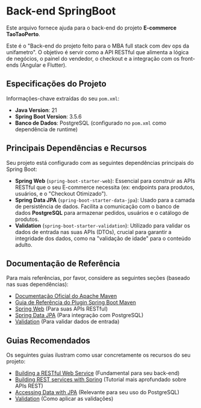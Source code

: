 # Back-end SpringBoot

Este arquivo fornece ajuda para o back-end do projeto **E-commerce TaoTaoPerto**.

Este é o "Back-end do projeto feito para o MBA full stack com dev ops da unifametro". O objetivo é servir como a API RESTful que alimenta a lógica de negócios, o painel do vendedor, o checkout e a integração com os front-ends (Angular e Flutter).

## Especificações do Projeto

Informações-chave extraídas do seu `pom.xml`:

* **Java Version**: 21
* **Spring Boot Version**: 3.5.6
* **Banco de Dados**: PostgreSQL (configurado no `pom.xml` como dependência de runtime)

## Principais Dependências e Recursos

Seu projeto está configurado com as seguintes dependências principais do Spring Boot:

* **Spring Web** (`spring-boot-starter-web`): Essencial para construir as APIs RESTful que o seu E-commerce necessita (ex: endpoints para produtos, usuários, e o "Checkout Otimizado").
* **Spring Data JPA** (`spring-boot-starter-data-jpa`): Usado para a camada de persistência de dados. Facilita a comunicação com o banco de dados **PostgreSQL** para armazenar pedidos, usuários e o catálogo de produtos.
* **Validation** (`spring-boot-starter-validation`): Utilizado para validar os dados de entrada nas suas APIs (DTOs), crucial para garantir a integridade dos dados, como na "validação de idade" para o conteúdo adulto.

## Documentação de Referência

Para mais referências, por favor, considere as seguintes seções (baseado nas suas dependências):

* [Documentação Oficial do Apache Maven](https://maven.apache.org/guides/index.html)
* [Guia de Referência do Plugin Spring Boot Maven](https://docs.spring.io/spring-boot/3.5.6/maven-plugin)
* [Spring Web](https://docs.spring.io/spring-boot/3.5.6/reference/web/servlet.html) (Para suas APIs RESTful)
* [Spring Data JPA](https://docs.spring.io/spring-boot/3.5.6/reference/data/sql.html#data.sql.jpa-and-spring-data) (Para integração com PostgreSQL)
* [Validation](https://docs.spring.io/spring-boot/3.5.6/reference/io/validation.html) (Para validar dados de entrada)

## Guias Recomendados

Os seguintes guias ilustram como usar concretamente os recursos do seu projeto:

* [Building a RESTful Web Service](https://spring.io/guides/gs/rest-service/) (Fundamental para seu back-end)
* [Building REST services with Spring](https://spring.io/guides/tutorials/rest/) (Tutorial mais aprofundado sobre APIs REST)
* [Accessing Data with JPA](https://spring.io/guides/gs/accessing-data-jpa/) (Relevante para seu uso do PostgreSQL)
* [Validation](https://spring.io/guides/gs/validating-form-input/) (Como aplicar as validações)